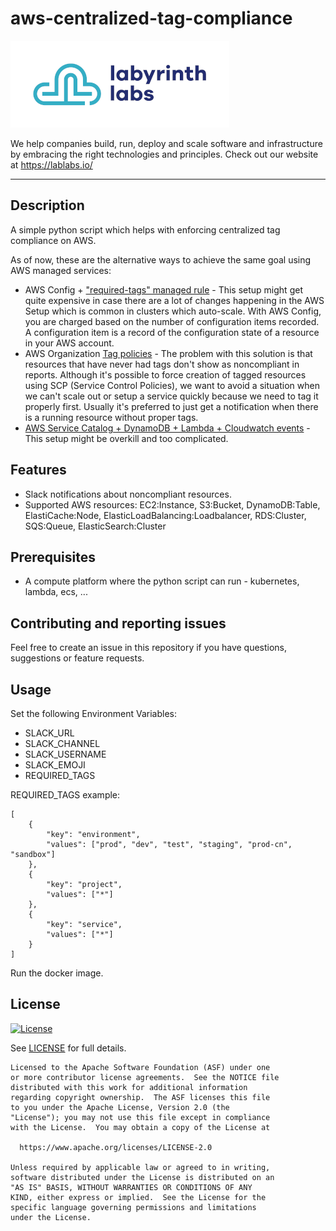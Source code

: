 # aws-centralized-tag-compliance

[<img src="ll-logo.png">](https://lablabs.io/)

We help companies build, run, deploy and scale software and infrastructure by embracing the right technologies and principles. Check out our website at https://lablabs.io/

---

## Description

A simple python script which helps with enforcing centralized tag compliance on AWS.

As of now, these are the alternative ways to achieve the same goal using AWS managed services:

* AWS Config + ["required-tags" managed rule](https://docs.aws.amazon.com/config/latest/developerguide/required-tags.html) - This setup might get quite expensive in case there are a lot of changes happening in the AWS Setup which is common in clusters which auto-scale. With AWS Config, you are charged based on the number of configuration items recorded. A configuration item is a record of the configuration state of a resource in your AWS account.
* AWS Organization [Tag policies](https://docs.aws.amazon.com/organizations/latest/userguide/orgs_manage_policies_tag-policies.html) - The problem with this solution is that resources that have never had tags don't show as noncompliant in reports. Although it's possible to force creation of tagged resources using SCP (Service Control Policies), we want to avoid a situation when we can't scale out or setup a service quickly because we need to tag it properly first. Usually it's preferred to just get a notification when there is a running resource without proper tags.
* [AWS Service Catalog + DynamoDB + Lambda + Cloudwatch events](https://aws.amazon.com/blogs/apn/enforce-centralized-tag-compliance-using-aws-service-catalog-amazon-dynamodb-aws-lambda-and-amazon-cloudwatch-events/) - This setup might be overkill and too complicated.

## Features

- Slack notifications about noncompliant resources.
- Supported AWS resources: EC2:Instance, S3:Bucket, DynamoDB:Table, ElastiCache:Node, ElasticLoadBalancing:Loadbalancer, RDS:Cluster, SQS:Queue, ElasticSearch:Cluster

## Prerequisites

- A compute platform where the python script can run - kubernetes, lambda, ecs, ...

## Contributing and reporting issues

Feel free to create an issue in this repository if you have questions, suggestions or feature requests.

## Usage

Set the following Environment Variables:

* SLACK_URL
* SLACK_CHANNEL
* SLACK_USERNAME
* SLACK_EMOJI
* REQUIRED_TAGS

REQUIRED_TAGS example:
```
[
    {
        "key": "environment",
        "values": ["prod", "dev", "test", "staging", "prod-cn", "sandbox"]
    },
    {
        "key": "project",
        "values": ["*"]
    },
    {
        "key": "service",
        "values": ["*"]
    }
]
```

Run the docker image.

## License

[![License](https://img.shields.io/badge/License-Apache%202.0-blue.svg)](https://opensource.org/licenses/Apache-2.0)

See [LICENSE](LICENSE) for full details.

    Licensed to the Apache Software Foundation (ASF) under one
    or more contributor license agreements.  See the NOTICE file
    distributed with this work for additional information
    regarding copyright ownership.  The ASF licenses this file
    to you under the Apache License, Version 2.0 (the
    "License"); you may not use this file except in compliance
    with the License.  You may obtain a copy of the License at

      https://www.apache.org/licenses/LICENSE-2.0

    Unless required by applicable law or agreed to in writing,
    software distributed under the License is distributed on an
    "AS IS" BASIS, WITHOUT WARRANTIES OR CONDITIONS OF ANY
    KIND, either express or implied.  See the License for the
    specific language governing permissions and limitations
    under the License.
